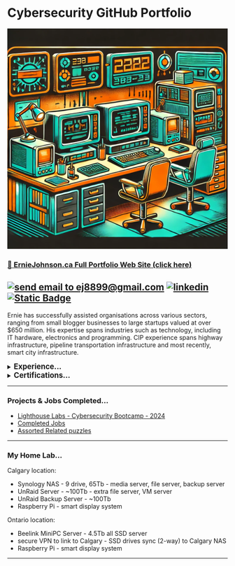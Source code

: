 # Cybersecurity GitHub Portfolio
![image](asset_office.webp)
### [🏡 ErnieJohnson.ca Full Portfolio Web Site (click here)](https://www.erniejohnson.ca)

<a href="mailto:ej8899@gmail.com" target="_blank"><img src="https://img.shields.io/badge/Gmail-D14836?style=for-the-badge&logo=gmail&logoColor=white" alt="send email to ej8899@gmail.com" /></a>&nbsp;<a href="https://www.linkedin.com/in/ernie-johnson/" target="_blank"><img src="https://img.shields.io/badge/LinkedIn-0077B5?style=for-the-badge&logo=linkedin&logoColor=white" alt="linkedin" /></a>&nbsp;<a href="https://flowcv.com/resume/0chloacpte"><img alt="Static Badge" src="https://img.shields.io/badge/RESUME-8A2BE2?style=for-the-badge"></a>
---

Ernie has successfully assisted organisations across various sectors, ranging from small blogger businesses to large startups valued at over $650 million. His expertise spans industries such as technology, including IT hardware, electronics and programming. CIP experience spans highway  infrastructure, pipeline transportation infrastructure and most recently, smart city infrastructure. 

<details>
<summary><BIG><b>Experience...</b></BIG></summary>

- 12 years management in critical infrastructure protection (CIP)

- 8 years law enforcement  

- 3 years Canadian Forces (avionics)  

- Assisted organisations across various sectors from small blogger businesses to large startups valued at over $650M. Expertise spans industries such as technology, law enforcement, transportation and most recently, smart cities.   

- Expertise in public private partnership (P3) projects from $300M to $4.7B.  
</details>

<details>
<summary><BIG><b>Certifications...</b></BIG></summary>

- 2024 Cyber Security Analyst Diploma (Lighthouse Labs - in progress)

- 2024 Microsoft Cybersecurity Analyst Professional (Microsoft- in progress)

- 2024 Cyber Threat Intelligence (Antisyphon)

- 2024 Application Security Foundations Levels 2 & 3 (Semgrep Academy)

- 2023 Application Security Foundations Level 1 (Semgrep Academy)

- 2023 Cybersecurity Professional Certification (Google Career Certifications)

- 2022 Web Development Diploma (Lighthouse Labs)

- 2001 Performance Oriented Electronics Technician (Canadian Forces)
</details>

--- 
### Projects & Jobs Completed...
- [Lighthouse Labs - Cybersecurity Bootcamp - 2024](https://github.com/ej8899/cyber101/blob/main/lighthouse_labs_projects_completed/All%20Lighthouse%20Labs%20Cyber%20Projects.md)
- [Completed Jobs](https://github.com/ej8899/cyber101/blob/main/lighthouse_labs_projects_completed/All%20Lighthouse%20Labs%20Cyber%20Projects.md)
-  [Assorted Related puzzles](./puzzles/README.md)  

---
### My Home Lab...
Calgary location:
- Synology NAS - 9 drive, 65Tb - media server, file server, backup server
- UnRaid Server - ~100Tb - extra file server, VM server
- UnRaid Backup Server - ~100Tb  
- Raspberry Pi - smart display system

Ontario location:
- Beelink MiniPC Server - 4.5Tb all SSD server
- secure VPN to link to Calgary - SSD drives sync (2-way) to Calgary NAS
- Raspberry Pi - smart display system
---
<div align="right"><img src="https://komarev.com/ghpvc/?username=ej8899-cyber-projects&style=flat-square&color=008080" alt=""/></div>